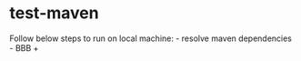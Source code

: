 # test-maven

Follow below steps to run on local machine: <incomplete>
	- resolve maven dependencies
    - BBB +

